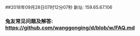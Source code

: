 ##2018年09月28日07时12分07秒 新址: 159.65.67.106
### 兔友常见问题及解答: https://github.com/wanggonging/d/blob/w/FAQ.md
